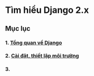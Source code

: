 # Tìm hiểu Django 2.x
## Mục lục
### 1. [Tổng quan về Django](docs/django-overview.md)
### 2. [Cài đặt, thiết lập môi trường](docs/setup-project-django.md)
### 3.
